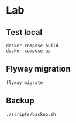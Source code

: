 # Lab

## Test local

```
docker-compose build
docker-compose up
```

## Flyway migration

```
flyway migrate
```

## Backup

```
./scripts/backup.sh
```